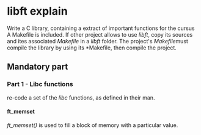 # libft explain

Write a C library, containing a extract of important functions for the cursus
A Makefile is included. If other project allows to use *libft*, copy its sources and ites associated *Makefile* in a *libft* folder. The project's *Makefile*must compile the library by using its *Makefile, then compile the project.

## Mandatory part

### Part 1 - Libc functions

re-code a set of the *libc* functions, as defined in their man.

#### ft_memset

*ft_memset()* is used to fill a block of memory with a particular value.
